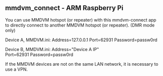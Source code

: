 mmdvm_connect - ARM Raspberry Pi
--------------------------------------
You can use MMDVM hotspot (or repeater) with this mmdvm-connect app to directly connect to another MMDVM hotspot (or repeater).
(DMR mode only)


Device A, MMDVM.ini:
Address=127.0.0.1
Port=62931
Password=passw0rd

Device B, MMDVM.ini:
Address="Device A IP"  
Port=62931
Password=passw0rd


If the MMDVM devices are not on the same LAN network, it is necessary to use a VPN.
